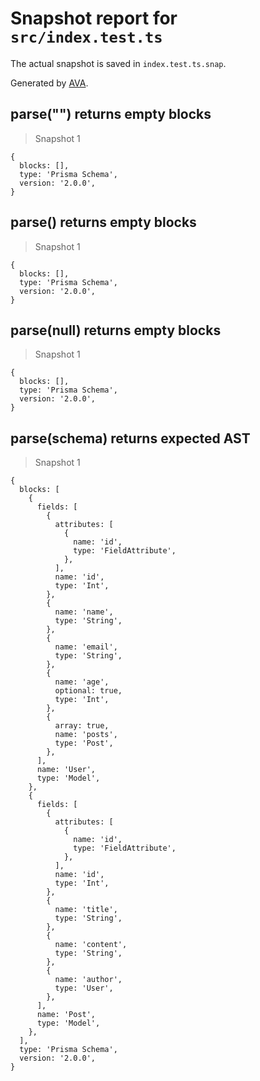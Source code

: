 # Snapshot report for `src/index.test.ts`

The actual snapshot is saved in `index.test.ts.snap`.

Generated by [AVA](https://ava.li).

## parse("") returns empty blocks

> Snapshot 1

    {
      blocks: [],
      type: 'Prisma Schema',
      version: '2.0.0',
    }

## parse() returns empty blocks

> Snapshot 1

    {
      blocks: [],
      type: 'Prisma Schema',
      version: '2.0.0',
    }

## parse(null) returns empty blocks

> Snapshot 1

    {
      blocks: [],
      type: 'Prisma Schema',
      version: '2.0.0',
    }

## parse(schema) returns expected AST

> Snapshot 1

    {
      blocks: [
        {
          fields: [
            {
              attributes: [
                {
                  name: 'id',
                  type: 'FieldAttribute',
                },
              ],
              name: 'id',
              type: 'Int',
            },
            {
              name: 'name',
              type: 'String',
            },
            {
              name: 'email',
              type: 'String',
            },
            {
              name: 'age',
              optional: true,
              type: 'Int',
            },
            {
              array: true,
              name: 'posts',
              type: 'Post',
            },
          ],
          name: 'User',
          type: 'Model',
        },
        {
          fields: [
            {
              attributes: [
                {
                  name: 'id',
                  type: 'FieldAttribute',
                },
              ],
              name: 'id',
              type: 'Int',
            },
            {
              name: 'title',
              type: 'String',
            },
            {
              name: 'content',
              type: 'String',
            },
            {
              name: 'author',
              type: 'User',
            },
          ],
          name: 'Post',
          type: 'Model',
        },
      ],
      type: 'Prisma Schema',
      version: '2.0.0',
    }
